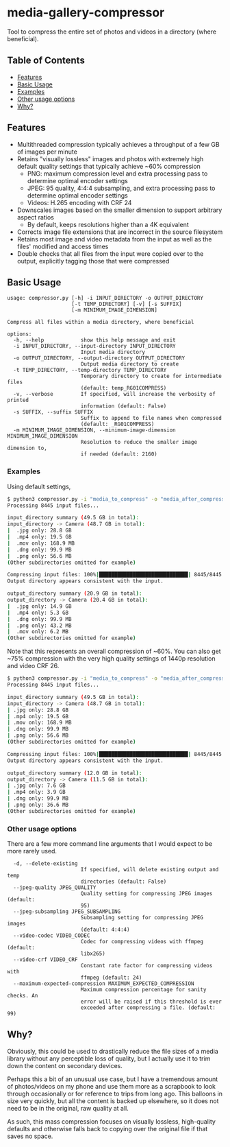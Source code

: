 # media-gallery-compressor

Tool to compress the entire set of photos and videos in a directory (where beneficial).

## Table of Contents

* [Features](#features)
* [Basic Usage](#basic-usage)
* [Examples](#examples)
* [Other usage options](#other-usage-options)
* [Why?](#why)

## Features

* Multithreaded compression typically achieves a throughput of a few GB of images per minute
* Retains "visually lossless" images and photos with extremely high default quality settings that typically achieve ~60%
  compression
    * PNG: maximum compression level and extra processing pass to determine optimal encoder settings
    * JPEG: 95 quality, 4:4:4 subsampling, and extra processing pass to determine optimal encoder settings
    * Videos: H.265 encoding with CRF 24
* Downscales images based on the smaller dimension to support arbitrary aspect ratios
    * By default, keeps resolutions higher than a 4K equivalent
* Corrects image file extensions that are incorrect in the source filesystem
* Retains most image and video metadata from the input as well as the files' modified and access times
* Double checks that all files from the input were copied over to the output, explicitly tagging those that were
  compressed

## Basic Usage

```
usage: compressor.py [-h] -i INPUT_DIRECTORY -o OUTPUT_DIRECTORY
                     [-t TEMP_DIRECTORY] [-v] [-s SUFFIX]
                     [-m MINIMUM_IMAGE_DIMENSION]

Compress all files within a media directory, where beneficial

options:
  -h, --help            show this help message and exit
  -i INPUT_DIRECTORY, --input-directory INPUT_DIRECTORY
                        Input media directory
  -o OUTPUT_DIRECTORY, --output-directory OUTPUT_DIRECTORY
                        Output media directory to create
  -t TEMP_DIRECTORY, --temp-directory TEMP_DIRECTORY
                        Temporary directory to create for intermediate files
                        (default: temp_RG01COMPRESS)
  -v, --verbose         If specified, will increase the verbosity of printed
                        information (default: False)
  -s SUFFIX, --suffix SUFFIX
                        Suffix to append to file names when compressed
                        (default: _RG01COMPRESS)
  -m MINIMUM_IMAGE_DIMENSION, --minimum-image-dimension MINIMUM_IMAGE_DIMENSION
                        Resolution to reduce the smaller image dimension to,
                        if needed (default: 2160)
```

### Examples

Using default settings,

```bash
$ python3 compressor.py -i "media_to_compress" -o "media_after_compression"
Processing 8445 input files...

input_directory summary (49.5 GB in total):
input_directory -> Camera (48.7 GB in total):
|  .jpg only: 28.8 GB
|  .mp4 only: 19.5 GB
|  .mov only: 168.9 MB
|  .dng only: 99.9 MB
|  .png only: 56.6 MB
(Other subdirectories omitted for example)

Compressing input files: 100%|█████████████████████████████| 8445/8445
Output directory appears consistent with the input.

output_directory summary (20.9 GB in total):
output_directory -> Camera (20.4 GB in total):
|  .jpg only: 14.9 GB
|  .mp4 only: 5.3 GB
|  .dng only: 99.9 MB
|  .png only: 43.2 MB
|  .mov only: 6.2 MB
(Other subdirectories omitted for example)
```

Note that this represents an overall compression of ~60%. You can also get ~75% compression with the very high quality
settings of 1440p resolution and video CRF 26.

```bash
$ python3 compressor.py -i "media_to_compress" -o "media_after_compression" -m 1440 --video-crf 26
Processing 8445 input files...

input_directory summary (49.5 GB in total):
input_directory -> Camera (48.7 GB in total):
| .jpg only: 28.8 GB
| .mp4 only: 19.5 GB
| .mov only: 168.9 MB
| .dng only: 99.9 MB
| .png only: 56.6 MB
(Other subdirectories omitted for example)

Compressing input files: 100%|█████████████████████████████| 8445/8445
Output directory appears consistent with the input.

output_directory summary (12.0 GB in total):
output_directory -> Camera (11.5 GB in total):
| .jpg only: 7.6 GB
| .mp4 only: 3.9 GB
| .dng only: 99.9 MB
| .png only: 36.6 MB
(Other subdirectories omitted for example)
```

### Other usage options

There are a few more command line arguments that I would expect to be more rarely used.

```
  -d, --delete-existing
                        If specified, will delete existing output and temp
                        directories (default: False)
  --jpeg-quality JPEG_QUALITY
                        Quality setting for compressing JPEG images (default:
                        95)
  --jpeg-subsampling JPEG_SUBSAMPLING
                        Subsampling setting for compressing JPEG images
                        (default: 4:4:4)
  --video-codec VIDEO_CODEC
                        Codec for compressing videos with ffmpeg (default:
                        libx265)
  --video-crf VIDEO_CRF
                        Constant rate factor for compressing videos with
                        ffmpeg (default: 24)
  --maximum-expected-compression MAXIMUM_EXPECTED_COMPRESSION
                        Maximum compression percentage for sanity checks. An
                        error will be raised if this threshold is ever
                        exceeded after compressing a file. (default: 99)
```

## Why?

Obviously, this could be used to drastically reduce the file sizes of a media library without any perceptible loss of
quality, but I actually use it to trim down the content on secondary devices.

Perhaps this a bit of an unusual use case, but I have a tremendous amount of photos/videos on my phone and use them more
as a scrapbook to look through occasionally or for reference to trips from long ago. This balloons in size very quickly,
but all the content is backed up elsewhere, so it does not need to be in the original, raw quality at all.

As such, this mass compression focuses on visually lossless, high-quality defaults and otherwise falls back to copying
over the original file if that saves no space.